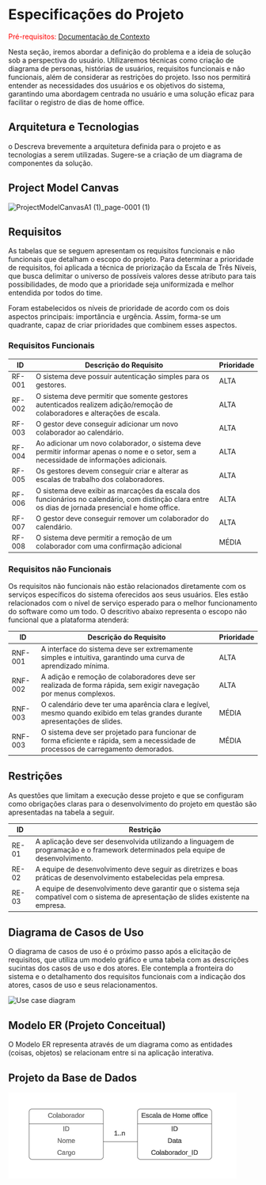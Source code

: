 # Especificações do Projeto

<span style="color:red">Pré-requisitos: <a href="1-Documentação de Contexto.md"> Documentação de Contexto</a></span>

Nesta seção, iremos abordar a definição do problema e a ideia de solução sob a perspectiva do usuário. Utilizaremos técnicas como criação de diagrama de personas, histórias de usuários, requisitos funcionais e não funcionais, além de considerar as restrições do projeto. Isso nos permitirá entender as necessidades dos usuários e os objetivos do sistema, garantindo uma abordagem centrada no usuário e uma solução eficaz para facilitar o registro de dias de home office.


## Arquitetura e Tecnologias

o	Descreva brevemente a arquitetura definida para o projeto e as tecnologias a serem utilizadas. Sugere-se a criação de um diagrama de componentes da solução.

## Project Model Canvas

![ProjectModelCanvasA1 (1)_page-0001 (1)](https://github.com/ICEI-PUC-Minas-PMV-ADS/pmv-ads-2024-1-e5-proj-homeoffice-organizer-t6/assets/103579574/4854aefb-b70c-4737-9a43-7027d1866294)

## Requisitos

As tabelas que se seguem apresentam os requisitos funcionais e não funcionais que detalham o escopo do projeto. Para determinar a prioridade de requisitos, foi aplicada a técnica de priorização da Escala de Três Níveis, que busca delimitar o universo de possíveis valores desse atributo para tais possibilidades, de modo que a prioridade seja uniformizada e melhor entendida por todos do time.

Foram estabelecidos os níveis de prioridade de acordo com os dois aspectos principais: importância e urgência. Assim, forma-se um quadrante, capaz de criar prioridades que combinem esses aspectos.


### Requisitos Funcionais

| ID   | Descrição do Requisito  | Prioridade |
|------|-----------------------------------------|----|
|RF-001| O sistema deve possuir autenticação simples para os gestores. | ALTA |
|RF-002| O sistema deve permitir que somente gestores autenticados realizem adição/remoção de colaboradores e alterações de escala. | ALTA |
|RF-003| O gestor deve conseguir adicionar um novo colaborador ao calendário. | ALTA |
|RF-004| Ao adicionar um novo colaborador, o sistema deve permitir informar apenas o nome e o setor, sem a necessidade de informações adicionais. | ALTA |
|RF-005| Os gestores devem conseguir criar e alterar as escalas de trabalho dos colaboradores. | ALTA | 
|RF-006| O sistema deve exibir as marcações da escala dos funcionários no calendário, com distinção clara entre os dias de jornada presencial e home office. | ALTA |
|RF-007| O gestor deve conseguir remover um colaborador do calendário. | ALTA |
|RF-008| O sistema deve permitir a remoção de um colaborador com uma confirmação adicional | MÉDIA |



### Requisitos não Funcionais
Os requisitos não funcionais não estão relacionados diretamente com os serviços específicos do sistema oferecidos aos seus usuários. Eles estão relacionados com o nível de serviço esperado para o melhor funcionamento do software como um todo. O descritivo abaixo representa o escopo não funcional que a plataforma atenderá:

| ID    | Descrição do Requisito  |Prioridade |
|-------|-------------------------|----|
|RNF-001| A interface do sistema deve ser extremamente simples e intuitiva, garantindo uma curva de aprendizado mínima. | ALTA |
|RNF-002| A adição e remoção de colaboradores deve ser realizada de forma rápida, sem exigir navegação por menus complexos. | ALTA |
|RNF-003| O calendário deve ter uma aparência clara e legível, mesmo quando exibido em telas grandes durante apresentações de slides. | MÉDIA |
|RNF-003| O sistema deve ser projetado para funcionar de forma eficiente e rápida, sem a necessidade de processos de carregamento demorados. | MÉDIA |


## Restrições

As questões que limitam a execução desse projeto e que se configuram como obrigações claras para o desenvolvimento do projeto em questão são apresentadas na tabela a seguir.

|ID| Restrição                                             |
|--|-------------------------------------------------------|
|RE-01| A aplicação deve ser desenvolvida utilizando a linguagem de programação e o framework determinados pela equipe de desenvolvimento. |
|RE-02| A equipe de desenvolvimento deve seguir as diretrizes e boas práticas de desenvolvimento estabelecidas pela empresa. |
|RE-03| A equipe de desenvolvimento deve garantir que o sistema seja compatível com o sistema de apresentação de slides existente na empresa. |

## Diagrama de Casos de Uso

O diagrama de casos de uso é o próximo passo após a elicitação de requisitos, que utiliza um modelo gráfico e uma tabela com as descrições sucintas dos casos de uso e dos atores. Ele contempla a fronteira do sistema e o detalhamento dos requisitos funcionais com a indicação dos atores, casos de uso e seus relacionamentos. 

![Use case diagram](https://github.com/ICEI-PUC-Minas-PMV-ADS/pmv-ads-2024-1-e5-proj-homeoffice-organizer-t6/assets/103579574/31c4a971-9815-46bf-8f83-99a3fba55e06)

## Modelo ER (Projeto Conceitual)

O Modelo ER representa através de um diagrama como as entidades (coisas, objetos) se relacionam entre si na aplicação interativa.


## Projeto da Base de Dados

![Modelo ER](img/Modelo_ER.png)

